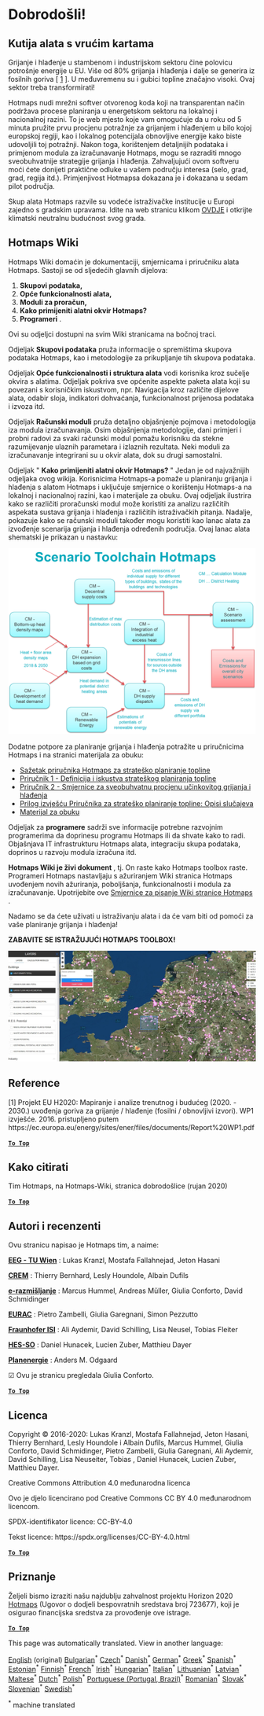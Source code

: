 <h1><a class="anchor" id="welcome!" href="#welcome!"><i class="fa fa-link"></i></a>Dobrodošli!</h1><h2><a class="anchor" id="hotmaps-toolbox" href="#hotmaps-toolbox"><i class="fa fa-link"></i></a> Kutija alata s vrućim kartama</h2><p> Grijanje i hlađenje u stambenom i industrijskom sektoru čine polovicu potrošnje energije u EU. Više od 80% grijanja i hlađenja i dalje se generira iz fosilnih goriva [ <a href="#references">1</a> ]. U međuvremenu su i gubici topline značajno visoki. Ovaj sektor treba transformirati!</p><p> Hotmaps nudi mrežni softver otvorenog koda koji na transparentan način podržava procese planiranja u energetskom sektoru na lokalnoj i nacionalnoj razini. To je web mjesto koje vam omogućuje da u roku od 5 minuta pružite prvu procjenu potražnje za grijanjem i hlađenjem u bilo kojoj europskoj regiji, kao i lokalnog potencijala obnovljive energije kako biste udovoljili toj potražnji. Nakon toga, korištenjem detaljnijih podataka i primjenom modula za izračunavanje Hotmaps, mogu se razraditi mnogo sveobuhvatnije strategije grijanja i hlađenja. Zahvaljujući ovom softveru moći ćete donijeti praktične odluke u vašem području interesa (selo, grad, grad, regija itd.). Primjenjivost Hotmapsa dokazana je i dokazana u sedam pilot područja.</p><p> Skup alata Hotmaps razvile su vodeće istraživačke institucije u Europi zajedno s gradskim upravama. Idite na web stranicu klikom <a href="https://www.hotmaps.eu/map">OVDJE</a> i otkrijte klimatski neutralnu budućnost svog grada.</p><h2><a class="anchor" id="hotmaps-wiki" href="#hotmaps-wiki"><i class="fa fa-link"></i></a> Hotmaps Wiki</h2><p> Hotmaps Wiki domaćin je dokumentaciji, smjernicama i priručniku alata Hotmaps. Sastoji se od sljedećih glavnih dijelova:</p><ol><li> <strong>Skupovi podataka,</strong></li><li> <strong>Opće funkcionalnosti alata,</strong></li><li> <strong>Moduli za proračun,</strong></li><li> <strong>Kako primijeniti alatni okvir Hotmaps?</strong></li><li> <strong>Programeri</strong> .</li></ol><p> Ovi su odjeljci dostupni na svim Wiki stranicama na bočnoj traci.</p><p> Odjeljak <strong>Skupovi podataka</strong> pruža informacije o spremištima skupova podataka Hotmaps, kao i metodologije za prikupljanje tih skupova podataka.</p><p> Odjeljak <strong>Opće funkcionalnosti i struktura alata</strong> vodi korisnika kroz sučelje okvira s alatima. Odjeljak pokriva sve općenite aspekte paketa alata koji su povezani s korisničkim iskustvom, npr. Navigacija kroz različite dijelove alata, odabir sloja, indikatori dohvaćanja, funkcionalnost prijenosa podataka i izvoza itd.</p><p> Odjeljak <strong>Računski moduli</strong> pruža detaljno objašnjenje pojmova i metodologija iza modula izračunavanja. Osim objašnjenja metodologije, dani primjeri i probni radovi za svaki računski modul pomažu korisniku da stekne razumijevanje ulaznih parametara i izlaznih rezultata. Neki moduli za izračunavanje integrirani su u okvir alata, dok su drugi samostalni.</p><p> Odjeljak &quot; <strong>Kako primijeniti alatni okvir Hotmaps?</strong> &quot; Jedan je od najvažnijih odjeljaka ovog wikija. Korisnicima Hotmaps-a pomaže u planiranju grijanja i hlađenja s alatom Hotmaps i uključuje smjernice o korištenju Hotmaps-a na lokalnoj i nacionalnoj razini, kao i materijale za obuku. Ovaj odjeljak ilustrira kako se različiti proračunski modul može koristiti za analizu različitih aspekata sustava grijanja i hlađenja i različitih istraživačkih pitanja. Nadalje, pokazuje kako se računski moduli također mogu koristiti kao lanac alata za izvođenje scenarija grijanja i hlađenja određenih područja. Ovaj lanac alata shematski je prikazan u nastavku:</p><p align="center"><img alt="crtanje" src="../images/Hotmaps_toolchain_2019-05-09.png" width="550"/></p><p> Dodatne potpore za planiranje grijanja i hlađenja potražite u priručnicima Hotmaps i na stranici materijala za obuku:</p><ul><li> <a href="https://www.hotmaps-project.eu/wp-content/uploads/2019/04/Summary-Hotmaps-Handbook.pdf">Sažetak priručnika Hotmaps za strateško planiranje topline</a></li><li> <a href="https://vbn.aau.dk/da/publications/definition-amp-experiences-of-strategic-heat-planning">Priručnik 1 - Definicija i iskustva strateškog planiranja topline</a></li><li> <a href="https://vbn.aau.dk/da/publications/guidance-for-the-comprehensive-assessment-of-efficient-heating-an">Priručnik 2 - Smjernice za sveobuhvatnu procjenu učinkovitog grijanja i hlađenja</a></li><li> <a href="https://vbn.aau.dk/da/publications/appendix-report-to-the-hotmaps-handbook-for-strategic-heat-planni">Prilog izvješću Priručnika za strateško planiranje topline: Opisi slučajeva</a></li><li> <a href="https://wiki.hotmaps.hevs.ch/Training-Material">Materijal za obuku</a></li></ul><p> Odjeljak za <strong>programere</strong> sadrži sve informacije potrebne razvojnim programerima da doprinesu programu Hotmaps ili da shvate kako to radi. Objašnjava IT infrastrukturu Hotmaps alata, integraciju skupa podataka, doprinos u razvoju modula izračuna itd.</p><p> <strong>Hotmaps Wiki je živi dokument</strong> , tj. On raste kako Hotmaps toolbox raste. Programeri Hotmaps nastavljaju s ažuriranjem Wiki stranica Hotmaps uvođenjem novih ažuriranja, poboljšanja, funkcionalnosti i modula za izračunavanje. Upotrijebite ove <a href="Guidelines-for-writing-a-Hotmaps-Wiki-page">Smjernice za pisanje Wiki stranice Hotmaps</a> .</p><p> Nadamo se da ćete uživati u istraživanju alata i da će vam biti od pomoći za vaše planiranje grijanja i hlađenja!</p><p> <strong>ZABAVITE SE ISTRAŽUJUĆI HOTMAPS TOOLBOX!</strong></p><img alt="" src="../images/Hotmaps_test.JPG"/><h2><a class="anchor" id="references" href="#references"><i class="fa fa-link"></i></a> Reference</h2><p> [1] Projekt EU H2020: Mapiranje i analize trenutnog i budućeg (2020. - 2030.) uvođenja goriva za grijanje / hlađenje (fosilni / obnovljivi izvori). WP1 izvješće. 2016. pristupljeno putem https://ec.europa.eu/energy/sites/ener/files/documents/Report%20WP1.pdf</p><p><ins> <code><strong><a href="#hotmaps-toolbox">To Top</a></strong></code></ins></p><h2><a class="anchor" id="how-to-cite" href="#how-to-cite"><i class="fa fa-link"></i></a> Kako citirati</h2><p> Tim Hotmaps, na Hotmaps-Wiki, stranica dobrodošlice (rujan 2020)</p><p><ins> <code><strong><a href="#hotmaps-toolbox">To Top</a></strong></code></ins></p><h2><a class="anchor" id="authors-and-reviewers" href="#authors-and-reviewers"><i class="fa fa-link"></i></a> Autori i recenzenti</h2><p> Ovu stranicu napisao je Hotmaps tim, a naime:</p><p> <strong><a href="https://eeg.tuwien.ac.at/">EEG - TU Wien</a></strong> : Lukas Kranzl, Mostafa Fallahnejad, Jeton Hasani</p><p> <strong><a href="https://www.crem.ch/">CREM</a></strong> : Thierry Bernhard, Lesly Houndole, Albain Dufils</p><p> <strong><a href="https://e-think.ac.at">e-razmišljanje</a></strong> : Marcus Hummel, Andreas Müller, Giulia Conforto, David Schmidinger</p><p> <strong><a href="http://www.eurac.edu">EURAC</a></strong> : Pietro Zambelli, Giulia Garegnani, Simon Pezzutto</p><p> <strong><a href="https://isi.fraunhofer.de/">Fraunhofer ISI</a></strong> : Ali Aydemir, David Schilling, Lisa Neusel, Tobias Fleiter</p><p> <strong><a href="https://www.hevs.ch">HES-SO</a></strong> : Daniel Hunacek, Lucien Zuber, Matthieu Dayer</p><p> <strong><a href="https://planenergi.dk/">Planenergie</a></strong> : Anders M. Odgaard</p><p> ☑ Ovu je stranicu pregledala Giulia Conforto.</p><p> <a href="#table-of-contents"><strong><code>To Top</code></strong></a></p><h2><a class="anchor" id="license" href="#license"><i class="fa fa-link"></i></a> Licenca</h2><p> Copyright © 2016-2020: Lukas Kranzl, Mostafa Fallahnejad, Jeton Hasani, Thierry Bernhard, Lesly Houndole i Albain Dufils, Marcus Hummel, Giulia Conforto, David Schmidinger, Pietro Zambelli, Giulia Garegnani, Ali Aydemir, David Schilling, Lisa Neuseiter, Tobias , Daniel Hunacek, Lucien Zuber, Matthieu Dayer.</p><p> Creative Commons Attribution 4.0 međunarodna licenca</p><p> Ovo je djelo licencirano pod Creative Commons CC BY 4.0 međunarodnom licencom.</p><p> SPDX-identifikator licence: CC-BY-4.0</p><p> Tekst licence: https://spdx.org/licenses/CC-BY-4.0.html</p><p><ins> <code><strong><a href="#hotmaps-toolbox">To Top</a></strong></code></ins></p><h2><a class="anchor" id="acknowledgement" href="#acknowledgement"><i class="fa fa-link"></i></a> Priznanje</h2><p> Željeli bismo izraziti našu najdublju zahvalnost projektu Horizon 2020 <a href="https://www.hotmaps-project.eu">Hotmaps</a> (Ugovor o dodjeli bespovratnih sredstava broj 723677), koji je osigurao financijska sredstva za provođenje ove istrage.</p><p><ins> <code><strong><a href="#hotmaps-toolbox">To Top</a></strong></code></ins></p>
<!--- THIS IS A SUPER UNIQUE IDENTIFIER -->

This page was automatically translated. View in another language:

[English](../en/Home) (original) [Bulgarian](../bg/Home)<sup>\*</sup> [Czech](../cs/Home)<sup>\*</sup> [Danish](../da/Home)<sup>\*</sup> [German](../de/Home)<sup>\*</sup> [Greek](../el/Home)<sup>\*</sup> [Spanish](../es/Home)<sup>\*</sup> [Estonian](../et/Home)<sup>\*</sup> [Finnish](../fi/Home)<sup>\*</sup> [French](../fr/Home)<sup>\*</sup> [Irish](../ga/Home)<sup>\*</sup>  [Hungarian](../hu/Home)<sup>\*</sup> [Italian](../it/Home)<sup>\*</sup> [Lithuanian](../lt/Home)<sup>\*</sup> [Latvian](../lv/Home)<sup>\*</sup> [Maltese](../mt/Home)<sup>\*</sup> [Dutch](../nl/Home)<sup>\*</sup> [Polish](../pl/Home)<sup>\*</sup> [Portuguese (Portugal, Brazil)](../pt/Home)<sup>\*</sup> [Romanian](../ro/Home)<sup>\*</sup> [Slovak](../sk/Home)<sup>\*</sup> [Slovenian](../sl/Home)<sup>\*</sup> [Swedish](../sv/Home)<sup>\*</sup> 

<sup>\*</sup> machine translated
